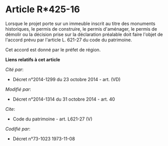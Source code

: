 # Article R*425-16

Lorsque le projet porte sur un immeuble inscrit au titre des monuments historiques, le permis de construire, le permis
d'aménager, le permis de démolir ou la décision prise sur la déclaration préalable doit faire l'objet de l'accord prévu par
l'article L. 621-27 du code du patrimoine. 

Cet accord est donné par le préfet de région.

**Liens relatifs à cet article**

_Cité par_:

  - Décret n°2014-1299 du 23 octobre 2014 - art. (VD)

_Modifié par_:

  - Décret n°2014-1314 du 31 octobre 2014 - art. 40

_Cite_:

  - Code du patrimoine - art. L621-27 (V)

_Codifié par_:

  - Décret n°73-1023 1973-11-08
